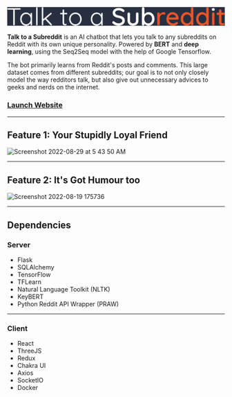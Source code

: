 <img width="700" alt="logo" src="client/public/logo.png">

**Talk to a Subreddit** is an AI chatbot that lets you talk to any subreddits on Reddit with its own unique personality. Powered by **BERT** and **deep learning**, using the Seq2Seq model with the help of Google Tensorflow.

The bot primarily learns from Reddit's posts and comments. This large dataset comes from different subreddits; our goal is to not only closely model the way redditors talk, but also give out unnecessary advices to geeks and nerds on the internet.

### [Launch Website](https://talkreddit.apps.johnseong.info)

---

## Feature 1: Your Stupidly Loyal Friend

<img width="700" alt="Screenshot 2022-08-29 at 5 43 50 AM" src="https://user-images.githubusercontent.com/35755386/187093787-cab0694b-1fb8-4654-aab7-25e5c84c2905.png">

---

## Feature 2: It's Got Humour too

<img width="700" alt="Screenshot 2022-08-19 175736" src="https://user-images.githubusercontent.com/35755386/185584007-96193212-fe92-4b96-8aeb-1f2868b57e91.png">

---

## Dependencies

### Server

- Flask
- SQLAlchemy
- TensorFlow
- TFLearn
- Natural Language Toolkit (NLTK)
- KeyBERT
- Python Reddit API Wrapper (PRAW)

---

### Client

- React
- ThreeJS
- Redux
- Chakra UI
- Axios
- SocketIO
- Docker
